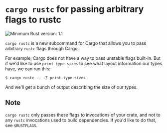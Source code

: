 # `cargo rustc` for passing arbitrary flags to rustc

![Minimum Rust version: 1.1](https://img.shields.io/badge/Minimum%20Rust%20Version-1.1-brightgreen.svg)

`cargo rustc` is a new subcommand for Cargo that allows you to pass arbitrary
`rustc` flags through Cargo.

For example, Cargo does not have a way to pass unstable flags built-in. But
if we'd like to use `print-type-sizes` to see what layout information our
types have, we can run this:

```console
$ cargo rustc -- -Z print-type-sizes
```

And we'll get a bunch of output describing the size of our types.

## Note

`cargo rustc` only passes these flags to invocations of your crate, and not to any `rustc`
invocations used to build dependencies. If you'd like to do that, see `$RUSTFLAGS`.